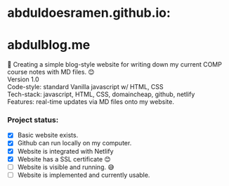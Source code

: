 # abduldoesramen.github.io:

# abdulblog.me

:slightly_smiling_face: Creating a simple blog-style website for writing down my current COMP course notes with MD files. :blush:\
Version 1.0\
Code-style: standard Vanilla javascript w/ HTML, CSS\
Tech-stack: javascript, HTML, CSS, domaincheap, github, netlify\
Features: real-time updates via MD files onto my website.

### Project status:

- [x] Basic website exists.
- [x] Github can run locally on my computer.
- [x] Website is integrated with Netlify
- [x] Website has a SSL certificate :blush:
- [ ] Website is visible and running. :sweat_smile:
- [ ] Website is implemented and currently usable.
